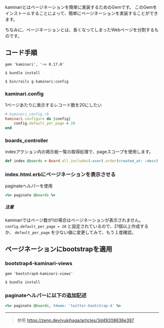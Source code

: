 
kaminariとはページネーションを簡単に実装するためのGemです。
このGemをインストールすることによって、簡単にページネーションを実装することができます。

ちなみに、ページネーションとは、長くなってしまったWebページを分割するものです。


## コード手順 

```gemfile
gem 'kaminari', '~> 0.17.0'
```

```shell
$ bundle install
```

```shell
$ bin/rails g kaminari:config
```

### kaminari.config

1ページあたりに表示するレコード数を20にしたい
```ruby
# kaminari_config.rb
Kaminari.configure do |config| 
	config.default_per_page = 20 
end
```

### boards_controller

 indexアクション内の掲示板一覧の取得処理で、pageスコープを使用します。
```ruby
def index @boards = Board.all.includes(:user).order(created_at: :desc).page(params[:page]) end
```

### index.html.erbにページネーションを表示させる

paginateヘルパーを使用
```ruby
<%= paginate @boards %>
```


##### 注意
kaminariではページ数が1の場合はページネーションが表示されません。
`config.default_per_page = 20` と設定されているので、21個以上作成するか、 `default_per_page` を少ない値に変更してみて、もう１度確認。  


## ページネーションにbootstrapを適用

### bootstrap4-kaminari-views

```Gemfile
gem 'bootstrap4-kaminari-views'
```

```shell
$ bundle install
```

###  paginateヘルパーに以下の追加記述

```ruby
<%= paginate @boards, theme: 'twitter-bootstrap-4' %>
```


----
>参照
https://zenn.dev/yukihaga/articles/3d49208638e397
